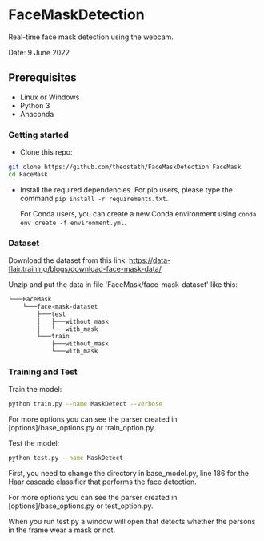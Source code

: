 # FaceMaskDetection
Real-time face mask detection using the webcam. 

Date: 9 June 2022

## Prerequisites
- Linux or Windows
- Python 3
- Anaconda

### Getting started

- Clone this repo:
```bash
git clone https://github.com/theostath/FaceMaskDetection FaceMask
cd FaceMask
```

- Install the required dependencies.
  For pip users, please type the command `pip install -r requirements.txt`.
  
  For Conda users,  you can create a new Conda environment using `conda env create -f environment.yml`.

### Dataset

Download the dataset from this link:
https://data-flair.training/blogs/download-face-mask-data/

Unzip and put the data in file 'FaceMask/face-mask-dataset' like this:
```bash
└───FaceMask
    └───face-mask-dataset
        ├───test
        │   ├───without_mask
        │   └───with_mask
        └───train
            ├───without_mask
            └───with_mask
```

### Training and Test
Train the model:
```bash
python train.py --name MaskDetect --verbose
```

For more options you can see the parser created in [options]/base_options.py or train_option.py.

Test the model:
```bash
python test.py --name MaskDetect
```
First, you need to change the directory in base_model.py, line 186 for the Haar cascade classifier that performs the face detection.

For more options you can see the parser created in [options]/base_options.py or test_option.py.

When you run test.py a window will open that detects whether the persons in the frame wear a mask or not.

